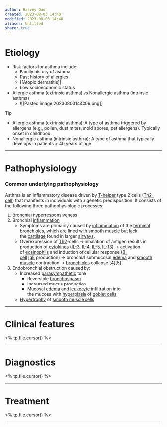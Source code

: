 ```yaml
---
author: Harvey Guo
created: 2023-08-03 14:40
modified: 2023-08-03 14:40
aliases: Untitled
share: true
---
```

# Etiology
- Risk factors for asthma include:
    - Family history of asthma
    - Past history of allergies
    - [[Atopic dermatitis]]
    - Low socioeconomic status
- Allergic asthma (extrinsic asthma) vs Nonallergic asthma (intrinsic asthma)
	-  ![[Pasted image 20230803144309.png]]
>[!tip] 
> - Allergic asthma (extrinsic asthma): A type of asthma triggered by allergens (e.g., pollen, dust mites, mold spores, pet allergens). Typically onset in childhood.
> - Nonallergic asthma (intrinsic asthma): A type of asthma that typically develops in patients > 40 years of age.

---
# Pathophysiology
### Common underlying pathophysiology
Asthma is an inflammatory disease driven by [T-helper](https://next.amboss.com/us/article/x50Emg#Z6a2460ca0dfc90387c336ab076439b5c) type 2 cells ([Th2-cell](https://next.amboss.com/us/article/x50Emg#Z59080180352611810fa453a84c8c48cd)) that manifests in individuals with a genetic predisposition. It consists of the following three pathophysiologic processes:

1. Bronchial hyperresponsiveness
3. Bronchial [inflammation](https://next.amboss.com/us/article/j50_Pg#Za5de83449ff6a749e6c1348b93b1f3b1) 
    - Symptoms are primarily caused by [inflammation](https://next.amboss.com/us/article/j50_Pg#Za5de83449ff6a749e6c1348b93b1f3b1) of the [terminal bronchioles](https://next.amboss.com/us/article/ap0QLS#Zd738715a2570011262c3ec0970828288), which are lined with [smooth muscle](https://next.amboss.com/us/article/so0tWS#Z866ed9d8301f816f0335f83c58f7c562) but lack the [cartilage](https://next.amboss.com/us/article/7o04WS#Zde961151d845714430b6e0600d08840e) found in larger [airways](https://next.amboss.com/us/article/ap0QLS#Z5a964768554f93e7967999032fda236f).
    - Overexpression of [Th2](https://next.amboss.com/us/article/x50Emg#Z59080180352611810fa453a84c8c48cd)-cells → inhalation of antigen results in production of [cytokines](https://next.amboss.com/us/article/4p03pS#Z1a9b57a2010f274f4a0f49e6010d30cf) ([IL-3](https://next.amboss.com/us/article/4p03pS#Z4c512d8ffad182d973ee15d032ea9b2b), [IL-4](https://next.amboss.com/us/article/4p03pS#Z980592fa4c78d7d3e4029f9ad57314de), [IL-5](https://next.amboss.com/us/article/4p03pS#Z38b907633942b57cfc6e38e497888397), [IL-13](https://next.amboss.com/us/article/4p03pS#Z84599d0f6b26ace1c1648d150613694f)) → activation of [eosinophils](https://next.amboss.com/us/article/ln0vtg#Za0fcc7ab7b1272f2ef77c918b6098201) and induction of cellular response ([B-cell](https://next.amboss.com/us/article/x50Emg#Z0577c43d049439e0e58566ef0de9a3e0) [IgE](https://next.amboss.com/us/article/x50Emg#Z7ec84281f87ce3a89b1fd161148a61ff) production) → bronchial submucosal [edema](https://next.amboss.com/us/article/SM0yLg#Z4d691ca388c1f715da27ec368c5c7171) and [smooth muscle](https://next.amboss.com/us/article/so0tWS#Z866ed9d8301f816f0335f83c58f7c562) contraction → [bronchioles](https://next.amboss.com/us/article/ap0QLS#Zd789b8bc27469b31e8919583fe00ff8d) collapse [4][5]
5. Endobronchial obstruction caused by:
    - Increased [parasympathetic](https://next.amboss.com/us/article/560ilS#Za4884432bfd8263f7f79f9b0cb0af287) tone
        - Reversible [bronchospasm](https://next.amboss.com/us/article/or00Rh#Z445ba34e92bd5ca4952236c49610dadc)
        - Increased mucus production
        - Mucosal [edema](https://next.amboss.com/us/article/SM0yLg#Z4d691ca388c1f715da27ec368c5c7171) and [leukocyte](https://next.amboss.com/us/article/ln0vtg#Z18a02873023ccef6d8ea2b461e0b7446) infiltration into the mucosa with [hyperplasia](https://next.amboss.com/us/article/VP0GdT#Z7c2f7198db9b555525515960ad48bd59) of [goblet cells](https://next.amboss.com/us/article/Io0YWS#Z1b6a85b8fc1fb7c71201b666cb81677b)
    - [Hypertrophy](https://next.amboss.com/us/article/VP0GdT#Z2565f5179622b57d8e166369a90801a0) of [smooth muscle cells](https://next.amboss.com/us/article/so0tWS#Z866ed9d8301f816f0335f83c58f7c562)

---
# Clinical features
<% tp.file.cursor() %>

---
# Diagnostics
<% tp.file.cursor() %>

---
# Treatment
<% tp.file.cursor() %>

---
